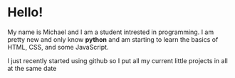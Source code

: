 <!-- This is normal HTML -->

<h1>Hello!</h1>

<p>My name is Michael and I am a student intrested in programming. I am pretty new and only know <b>python</b> and am starting to learn the basics of HTML, CSS, and some JavaScript.</p>
<p>I just recently started using github so I put all my current little projects in all at the same date</p>



<!-- 
- 👋 Hi, I’m @michael-lesirge
- 👀 I’m interested in ...
- 🌱 I’m currently learning ...
- 💞️ I’m looking to collaborate on ...
- 📫 How to reach me ... 
-->

<!---
michael-lesirge/michael-lesirge is a ✨ special ✨ repository because its `README.md` (this file) appears on your GitHub profile.
You can click the Preview link to take a look at your changes.
--->
